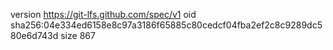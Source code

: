 version https://git-lfs.github.com/spec/v1
oid sha256:04e334ed6158e8c97a3186f65885c80cedcf04fba2ef2c8c9289dc580e6d743d
size 867
